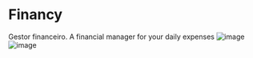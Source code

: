 # Financy
Gestor financeiro.
A financial manager for your daily expenses
![image](https://user-images.githubusercontent.com/50183633/147143026-326e2243-104b-4021-b81d-0dd32cc30af4.png)
![image](https://user-images.githubusercontent.com/50183633/147143108-a265253a-4187-4584-9344-ad3909a4302d.png)
